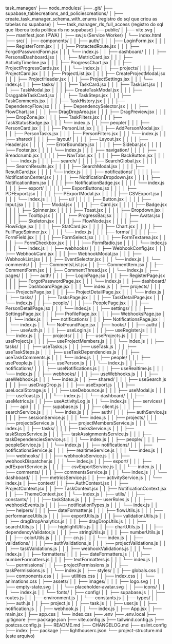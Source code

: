 task_manager/
├── node_modules/
├── .git/
├── supabase_tablecreations_and_policiescreations/
│   ├── create_task_manager_schema_with_enums (registro do sql que criou as tabelas no supabase)
│   └── task_manager_rls_full_access (registro do sql que liberou toda politica rls no supabase)
├── public/
│   ├── vite.svg
│   ├── manifest.json (PWA)
│   ├── sw.js (Service Worker)
│   └── index.html
├── src/
│   ├── components/
│   │   ├── auth/
│   │   │   ├── LoginForm.jsx
│   │   │   ├── RegisterForm.jsx
│   │   │   ├── ProtectedRoute.jsx
│   │   │   ├── ForgotPasswordForm.jsx
│   │   │   └── index.js
│   │   ├── dashboard/
│   │   │   ├── PersonalDashboard.jsx
│   │   │   ├── MetricCard.jsx
│   │   │   ├── ActivityTimeline.jsx
│   │   │   ├── ProgressChart.jsx
│   │   │   ├── ProjectProgressCards.jsx
│   │   │   └── index.js
│   │   ├── projects/
│   │   │   ├── ProjectCard.jsx
│   │   │   ├── ProjectList.jsx
│   │   │   ├── CreateProjectModal.jsx
│   │   │   ├── ProjectHeader.jsx
│   │   │   ├── ProjectSettings.jsx
│   │   │   └── index.js
│   │   ├── tasks/
│   │   │   ├── TaskCard.jsx
│   │   │   ├── TaskList.jsx
│   │   │   ├── TaskModal.jsx
│   │   │   ├── CreateTaskModal.jsx
│   │   │   ├── DraggableTaskCard.jsx
│   │   │   ├── TaskSteps.jsx
│   │   │   ├── TaskComments.jsx
│   │   │   ├── TaskHistory.jsx
│   │   │   ├── DependencyFlow.jsx
│   │   │   ├── DependencySelector.jsx
│   │   │   ├── FlowChart.jsx
│   │   │   ├── DragDropArea.jsx
│   │   │   ├── DragPreview.jsx
│   │   │   ├── DropZone.jsx
│   │   │   ├── TaskFilters.jsx
│   │   │   ├── TaskStatusBadge.jsx
│   │   │   └── index.js
│   │   ├── people/
│   │   │   ├── PersonCard.jsx
│   │   │   ├── PersonList.jsx
│   │   │   ├── AddPersonModal.jsx
│   │   │   ├── PersonTasks.jsx
│   │   │   ├── PersonFilters.jsx
│   │   │   └── index.js
│   │   ├── shared/
│   │   │   ├── layout/
│   │   │   │   ├── Layout.jsx
│   │   │   │   ├── Header.jsx
│   │   │   │   ├── ErrorBoundary.jsx
│   │   │   │   ├── Sidebar.jsx
│   │   │   │   ├── Footer.jsx
│   │   │   │   └── index.js
│   │   │   ├── navigation/
│   │   │   │   ├── Breadcrumb.jsx
│   │   │   │   ├── NavTabs.jsx
│   │   │   │   ├── BackButton.jsx
│   │   │   │   └── index.js
│   │   │   ├── search/
│   │   │   │   ├── SearchGlobal.jsx
│   │   │   │   ├── SearchResults.jsx
│   │   │   │   ├── SearchModal.jsx
│   │   │   │   ├── ResultCard.jsx
│   │   │   │   └── index.js
│   │   │   ├── notifications/
│   │   │   │   ├── NotificationCenter.jsx
│   │   │   │   ├── NotificationDropdown.jsx
│   │   │   │   ├── NotificationItem.jsx
│   │   │   │   ├── NotificationBadge.jsx
│   │   │   │   └── index.js
│   │   │   ├── export/
│   │   │   │   ├── ExportButtons.jsx
│   │   │   │   ├── PDFExport.jsx
│   │   │   │   ├── PExportModal.jsx
│   │   │   │   ├── CSVExport.jsx
│   │   │   │   └── index.js
│   │   │   ├── ui/
│   │   │   │   ├── Button.jsx
│   │   │   │   ├── Input.jsx
│   │   │   │   ├── Modal.jsx
│   │   │   │   ├── Card.jsx
│   │   │   │   ├── Badge.jsx
│   │   │   │   ├── Spinner.jsx
│   │   │   │   ├── Toast.jsx
│   │   │   │   ├── Dropdown.jsx
│   │   │   │   ├── Tooltip.jsx
│   │   │   │   ├── ProgressBar.jsx
│   │   │   │   ├── Avatar.jsx
│   │   │   │   ├── Skeleton.jsx
│   │   │   │   ├── FlowNode.jsx
│   │   │   │   ├── FlowEdge.jsx
│   │   │   │   ├── StatCard.jsx
│   │   │   │   ├── Chart.jsx
│   │   │   │   ├── FullPageSpinner.jsx
│   │   │   │   └── index.js
│   │   │   ├── forms/
│   │   │   │   ├── FormField.jsx
│   │   │   │   ├── FormSelect.jsx
│   │   │   │   ├── FormTextarea.jsx
│   │   │   │   ├── FormCheckbox.jsx
│   │   │   │   ├── FormRadio.jsx
│   │   │   │   └── index.js
│   │   │   └── index.js
│   │   ├── webhooks/
│   │   │   ├── WebhookConfig.jsx
│   │   │   ├── WebhookCard.jsx
│   │   │   ├── WebhookModal.jsx
│   │   │   ├── WebhookList.jsx
│   │   │   ├── EventSelector.jsx
│   │   │   └── index.js
│   │   └── comments/
│   │       ├── CommentsList.jsx
│   │       ├── CommentItem.jsx
│   │       ├── CommentForm.jsx
│   │       ├── CommentThread.jsx
│   │       └── index.js
│   ├── pages/
│   │   ├── auth/
│   │   │   ├── LoginPage.jsx
│   │   │   ├── RegisterPage.jsx
│   │   │   ├── ForgotPasswordPage.jsx
│   │   │   └── index.js
│   │   ├── dashboard/
│   │   │   ├── DashboardPage.jsx
│   │   │   └── index.js
│   │   ├── projects/
│   │   │   ├── ProjectsPage.jsx
│   │   │   ├── ProjectDetailPage.jsx
│   │   │   └── index.js
│   │   ├── tasks/
│   │   │   ├── TasksPage.jsx
│   │   │   ├── TaskDetailPage.jsx
│   │   │   └── index.js
│   │   ├── people/
│   │   │   ├── PeoplePage.jsx
│   │   │   ├── PersonDetailPage.jsx
│   │   │   └── index.js
│   │   ├── settings/
│   │   │   ├── SettingsPage.jsx
│   │   │   ├── ProfilePage.jsx
│   │   │   ├── WebhooksPage.jsx
│   │   │   └── index.js
│   │   ├── notifications/
│   │   │   ├── NotificationsPage.jsx
│   │   │   └── index.js
│   │   └── NotFoundPage.jsx
│   ├── hooks/
│   │   ├── auth/
│   │   │   ├── useAuth.js
│   │   │   ├── useLogin.js
│   │   │   ├── useRegister.js
│   │   │   └── index.js
│   │   ├── projects/
│   │   │   ├── useProjects.js
│   │   │   ├── useProject.js
│   │   │   ├── useProjectMembers.js
│   │   │   └── index.js
│   │   ├── tasks/
│   │   │   ├── useTasks.js
│   │   │   ├── useTask.js
│   │   │   ├── useTaskSteps.js
│   │   │   ├── useTaskDependencies.js
│   │   │   ├── useTaskComments.js
│   │   │   └── index.js
│   │   ├── people/
│   │   │   ├── usePeople.js
│   │   │   ├── usePerson.js
│   │   │   └── index.js
│   │   ├── notifications/
│   │   │   ├── useNotifications.js
│   │   │   ├── useRealtime.js
│   │   │   └── index.js
│   │   ├── webhooks/
│   │   │   ├── useWebhooks.js
│   │   │   ├── useWebhook.js
│   │   │   └── index.js
│   │   ├── shared/
│   │   │   ├── useSearch.js
│   │   │   ├── useDragDrop.js
│   │   │   ├── useExport.js
│   │   │   ├── useLocalStorage.js
│   │   │   ├── useDebounce.js
│   │   │   ├── useModal.js
│   │   │   ├── useToast.js
│   │   │   └── index.js
│   │   └── dashboard/
│   │       ├── useMetrics.js
│   │       ├── useActivityLog.js
│   │       └── index.js
│   ├── services/
│   │   ├── api/
│   │   │   ├── supabase.js
│   │   │   ├── client.js
│   │   │   ├── searchService.js
│   │   │   └── index.js
│   │   ├── auth/
│   │   │   ├── authService.js
│   │   │   ├── sessionService.js
│   │   │   └── index.js
│   │   ├── projects/
│   │   │   ├── projectsService.js
│   │   │   ├── projectMembersService.js
│   │   │   └── index.js
│   │   ├── tasks/
│   │   │   ├── tasksService.js
│   │   │   ├── taskStepsService.js
│   │   │   ├── taskAssignmentsService.js
│   │   │   ├── taskDependenciesService.js
│   │   │   └── index.js
│   │   ├── people/
│   │   │   ├── peopleService.js
│   │   │   └── index.js
│   │   ├── notifications/
│   │   │   ├── notificationsService.js
│   │   │   ├── realtimeService.js
│   │   │   └── index.js
│   │   ├── webhooks/
│   │   │   ├── webhooksService.js
│   │   │   ├── webhookDispatcher.js
│   │   │   └── index.js
│   │   ├── export/
│   │   │   ├── pdfExportService.js
│   │   │   ├── csvExportService.js
│   │   │   └── index.js
│   │   ├── comments/
│   │   │   ├── commentsService.js
│   │   │   └── index.js
│   │   └── dashboard/
│   │       ├── metricsService.js
│   │       ├── activityService.js
│   │       └── index.js
│   ├── context/
│   │   ├── AuthContext.jsx
│   │   ├── ProjectContext.jsx
│   │   ├── TaskContext.jsx
│   │   ├── NotificationContext.jsx
│   │   ├── ThemeContext.jsx
│   │   └── index.js
│   ├── utils/
│   │   ├── constants/
│   │   │   ├── taskStatus.js
│   │   │   ├── userRoles.js
│   │   │   ├── webhookEvents.js
│   │   │   ├── notificationTypes.js
│   │   │   └── index.js
│   │   ├── helpers/
│   │   │   ├── dateFormatter.js
│   │   │   ├── flowUtils.js
│   │   │   ├── performanceUtils.js
│   │   │   ├── exportUtils.js
│   │   │   ├── validationUtils.js
│   │   │   ├── dragDropAnalytics.js
│   │   │   ├── dragDropUtils.js
│   │   │   ├── searchUtils.js
│   │   │   ├── highlightUtils.js
│   │   │   ├── chartUtils.js
│   │   │   ├── dependencyValidator.js
│   │   │   ├── stringUtils.js
│   │   │   ├── numberUtils.js
│   │   │   ├── colorUtils.js
│   │   │   ├── cn.js
│   │   │   └── index.js
│   │   ├── validations/
│   │   │   ├── authValidations.js
│   │   │   ├── projectValidations.js
│   │   │   ├── taskValidations.js
│   │   │   ├── webhookValidations.js
│   │   │   └── index.js
│   │   ├── formatters/
│   │   │   ├── dateFormatters.js
│   │   │   ├── numberFormatters.js
│   │   │   ├── textFormatters.js
│   │   │   └── index.js
│   │   └── permissions/
│   │       ├── projectPermissions.js
│   │       ├── taskPermissions.js
│   │       └── index.js
│   ├── styles/
│   │   ├── globals.css
│   │   ├── components.css
│   │   ├── utilities.css
│   │   ├── index.css
│   │   └── animations.css
│   ├── assets/
│   │   ├── images/
│   │   │   ├── logo.svg
│   │   │   ├── empty-state.svg
│   │   │   └── placeholder-avatar.svg
│   │   ├── icons/
│   │   │   └── index.js
│   │   └── fonts/
│   ├── config/
│   │   ├── supabase.js
│   │   ├── routes.js
│   │   ├── environment.js
│   │   └── constants.js
│   ├── types/
│   │   ├── auth.js
│   │   ├── project.js
│   │   ├── task.js
│   │   ├── user.js
│   │   ├── notification.js
│   │   ├── webhook.js
│   │   └── index.js
│   ├── App.jsx
│   ├── main.jsx
│   ├── app.css
│   └── index.css
├── .env
├── .env.local
├── .gitignore
├── package.json
├── vite.config.js
├── tailwind.config.js
├── postcss.config.js
├── README.md
├── CHANGELOG.md
├── eslint.config
├── index
├── package
├── lighthouserc.json
└── project-structure.md (este arquivo)



